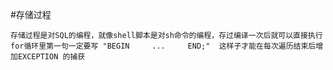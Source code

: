 
#存储过程

    存储过程是对SQL的编程，就像shell脚本是对sh命令的编程，存过编译一次后就可以直接执行
    for循环里第一句一定要写 "BEGIN     ...     END;"  这样子才能在每次遍历结束后增加EXCEPTION 的捕获